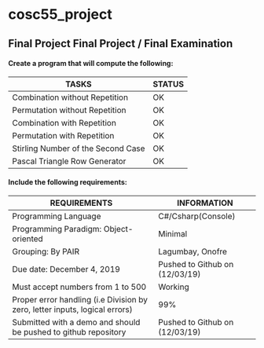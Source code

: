# cosc55_project
## Final Project Final Project / Final Examination
#### Create a program that will compute the following:

TASKS | STATUS
------|------
Combination without Repetition |OK
Permutation without Repetition |OK
Combination with Repetition |OK
Permutation with Repetition |OK
Stirling Number of the Second Case |OK
Pascal Triangle Row Generator |OK

#### Include the following requirements: 

REQUIREMENTS | INFORMATION
-------------|------------
Programming Language | C#/Csharp(Console)
Programming Paradigm: Object-oriented | Minimal
Grouping: By PAIR | Lagumbay, Onofre
Due date: December 4, 2019 | Pushed to Github on (12/03/19)
Must accept numbers from 1 to 500 | Working
Proper error handling (i.e Division by zero, letter inputs, logical errors) | 99%
Submitted with a demo and should be pushed to github repository | Pushed to Github on (12/03/19)

